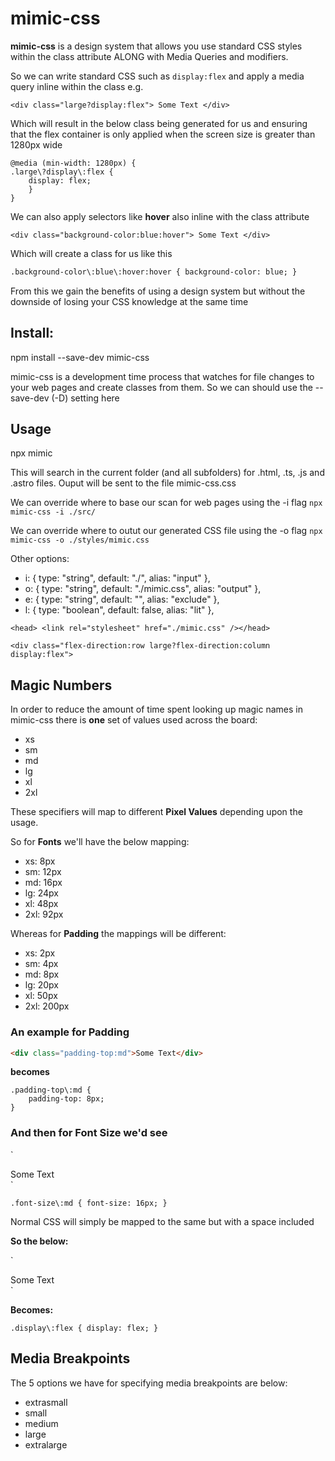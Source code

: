 # mimic-css

**mimic-css** is a design system that allows you use standard CSS styles within the class attribute ALONG with Media Queries and modifiers.

So we can write standard CSS such as `display:flex` and apply a media query inline within the class e.g.

```
<div class="large?display:flex"> Some Text </div>
```

Which will result in the below class being generated for us and ensuring that the flex container is only applied when the screen size is greater than 1280px wide

```
@media (min-width: 1280px) {
.large\?display\:flex {
	display: flex;
	}
}
```

We can also apply selectors like **hover** also inline with the class attribute

```
<div class="background-color:blue:hover"> Some Text </div>
```

Which will create a class for us like this

```html
.background-color\:blue\:hover:hover { background-color: blue; }
```

From this we gain the benefits of using a design system but without the downside of losing your CSS knowledge
at the same time

## Install:

npm install --save-dev mimic-css

mimic-css is a development time process that watches for file changes to your web pages and create classes from them. So
we can should use the --save-dev (-D) setting here

## Usage

npx mimic

This will search in the current folder (and all subfolders) for .html, .ts, .js and .astro files.
Ouput will be sent to the file mimic-css.css

We can override where to base our scan for web pages using the -i flag
`npx mimic-css -i ./src/ `

We can override where to outut our generated CSS file using the -o flag
`npx mimic-css -o ./styles/mimic.css `

Other options:

- i: { type: "string", default: "./", alias: "input" },
- o: { type: "string", default: "./mimic.css", alias: "output" },
- e: { type: "string", default: "", alias: "exclude" },
- l: { type: "boolean", default: false, alias: "lit" },

```
<head> <link rel="stylesheet" href="./mimic.css" /></head>
```

```
<div class="flex-direction:row large?flex-direction:column display:flex">
```

## Magic Numbers

In order to reduce the amount of time spent looking up magic names in mimic-css there
is **one** set of values used across the board:

<ul>
<li>xs</li>
<li>sm</li>
<li>md</li>
<li>lg</li>
<li>xl</li>
<li>2xl</li>
</ul>

These specifiers will map to different **Pixel Values** depending upon the usage.

So for **Fonts** we'll have the below mapping:

<ul>
<li>xs:     8px</li>
<li>sm:     12px</li>
<li>md:     16px</li>
<li>lg:     24px</li>
<li>xl:     48px</li>
<li>2xl:    92px</li>
</ul>

Whereas for **Padding** the mappings will be different:

<ul>
<li>xs:     2px</li>
<li>sm:     4px</li>
<li>md:     8px</li>
<li>lg:     20px</li>
<li>xl:     50px</li>
<li>2xl:    200px</li>
</ul>

### An example for Padding

```html
<div class="padding-top:md">Some Text</div>
```

**becomes**

```
.padding-top\:md {
	padding-top: 8px;
}
```

### And then for Font Size we'd see

`

<div class="font-size:md"> Some Text </div>
`

`.font-size\:md {
	font-size: 16px;
}`

Normal CSS will simply be mapped to the same but with a space included

**So the below:**

`

<div class="flex-direction:row"> Some Text</div>
`

**Becomes:**

`.display\:flex {
	display: flex;
}`

## Media Breakpoints

The 5 options we have for specifying media breakpoints are below:

<ul>
<li>extrasmall</li>
<li>small</li>
<li>medium</li>
<li>large</li>
<li>extralarge</li>
</ul>
